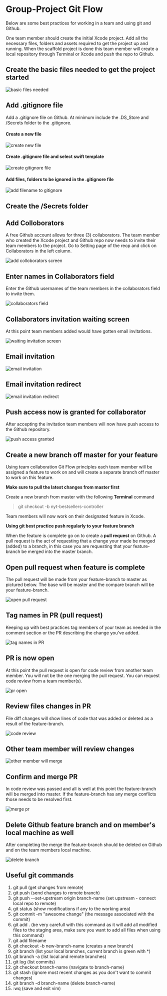 # Group-Project Git Flow

Below are some best practices for working in a team and using git and Github. 

One team member should create the initial Xcode project. Add all the necessary files, folders and assets required to get the project up and running. When the scaffold project is done this team member will create a local repository through Terminal or Xcode and push the repo to Github.

## Create the basic files needed to get the project started
![basic files needed](https://user-images.githubusercontent.com/1819208/73835949-50ab4400-47dc-11ea-8d2f-a659862a056c.png)

## Add .gitignore file 

Add a .gitignore file on Github. At minimum include the .DS_Store and /Secrets folder to the .gitignore. 

#### Create a new file 
![create new file](https://user-images.githubusercontent.com/1819208/73855350-fb822900-4801-11ea-8f24-1f0f2db4c935.png)

#### Create .gitignore file and select swift template
![create gitignore file](https://user-images.githubusercontent.com/1819208/73855486-22d8f600-4802-11ea-99fe-e5f879c51c92.png)

#### Add files, folders to be ignored in the .gitignore file
![add filename to gitignore](https://user-images.githubusercontent.com/1819208/73855530-34ba9900-4802-11ea-8928-7daeffe5d94a.png)

## Create the /Secrets folder 


## Add Colloborators

A free Github account allows for three (3) collaborators. The team member who created the Xcode project and Github repo now needs to invite their team members to the project. Go to Setting page of the reop and click on Collaborators in the left column. 

![add colloborators screen](https://user-images.githubusercontent.com/1819208/73836245-d3340380-47dc-11ea-81e1-d109160f2d64.png)

## Enter names in Collaborators field 

Enter the Github usernames of the team members in the collaborators field to invite them. 

![collaborators field](https://user-images.githubusercontent.com/1819208/73843354-7f311b00-47ec-11ea-85ea-7110f2686a43.png)

## Collaborators invitation waiting screen 

At this point team members added would have gotten email invitations. 

![waiting invitation screen](https://user-images.githubusercontent.com/1819208/73843412-9a9c2600-47ec-11ea-9a7e-8b4c5f225ccf.png)

## Email invitation 

![email invitation](https://user-images.githubusercontent.com/1819208/73843449-adaef600-47ec-11ea-9746-62bb0d988277.png)

## Email invitation redirect 

![email invitation redirect](https://user-images.githubusercontent.com/1819208/73843478-bc95a880-47ec-11ea-8d91-434f9c30f8a3.png)

## Push access now is granted for collaborator

After accepting the invitation team members will now have push access to the Github repository. 

![push access granted](https://user-images.githubusercontent.com/1819208/73843515-cae3c480-47ec-11ea-81ef-bc6cfbabb696.png)

## Create a new branch off master for your feature

Using team collaboration Git Flow principles each team member will be assigned a feature to work on and will create a separate branch off master to work on this feature. 

**Make sure to pull the latest changes from master first**

Create a new branch from master with the following **Terminal** command

> git checkout -b nyt-bestsellers-controller

Team members will now work on their designated feature in Xcode. 

**Using git best practice push regularly to your feature branch** 

When the feature is complete go on to create a **pull request** on Github. A pull request is the act of requesting that a change your made be merged (added) to a branch, in this case you are requesting that your feature-branch be merged into the master branch. 

## Open pull request when feature is complete

The pull request will be made from your feature-branch to master as pictured below. The base will be master and the compare branch will be your feature-branch. 

![open pull request](https://user-images.githubusercontent.com/1819208/73843553-dcc56780-47ec-11ea-9531-53027586ef9f.png)

## Tag names in PR (pull request) 

Keeping up with best practices tag members of your team as needed in the comment section or the PR describing the change you've added. 

![tag names in PR](https://user-images.githubusercontent.com/1819208/73843577-ea7aed00-47ec-11ea-971a-9dd3b73082ab.png)

## PR is now open 

At this point the pull request is open for code review from another team member. You will not be the one merging the pull request. You can request code review from a team member(s). 

![pr open](https://user-images.githubusercontent.com/1819208/73843601-f5358200-47ec-11ea-9411-25dc093647c6.png)

## Review files changes in PR 

File diff changes will show lines of code that was added or deleted as a result of the feature-branch. 

![code review](https://user-images.githubusercontent.com/1819208/73843682-172f0480-47ed-11ea-9f76-db0bae02f400.png)

## Other team member will review changes 

![other member will merge](https://user-images.githubusercontent.com/1819208/73843646-04b4cb00-47ed-11ea-91fd-93110cc6824b.png)

## Confirm and merge PR 

In code review was passed and all is well at this point the feature-branch will be merged into master. If the feature-branch has any merge conflicts those needs to be resolved first.

![merge pr](https://user-images.githubusercontent.com/1819208/73843712-23b35d00-47ed-11ea-8c7c-1dfd68bc3c70.png)

## Delete Github feature branch and on member's local machine as well 

After completing the merge the feature-branch should be deleted on Github and on the team members local machine.

![delete branch](https://user-images.githubusercontent.com/1819208/73843753-3d54a480-47ed-11ea-9523-00799b11a21e.png)

## Useful git commands 

1. git pull (get changes from remote)
1. git push (send changes to remote branch)
1. git push --set-upstream origin branch-name (set upstream - connect local repo to remote)
1. git status (show modifications if any to the working area)
1. git commit -m "awesome change" (the message associated with the commit)
1. git add . (be very carefull with this command as it will add all modified files to the staging area, make sure you want to add all files when using this command)
1. git add filename
1. git checkout -b new-branch-name (creates a new branch) 
1. git branch (list your local branches, current branch is green with *)
1. git branch -a (list local and remote branches)
1. git log (list commits) 
1. git checkout branch-name (navigate to branch-name)
1. git stash (ignore most recent changes as you don't want to commit changes)
1. git branch -d branch-name (delete branch-name)
1. :wq (save and exit vim)
